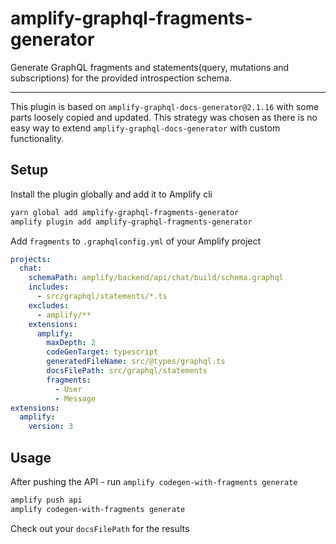 # amplify-graphql-fragments-generator

Generate GraphQL fragments and statements(query, mutations and subscriptions) for the provided introspection schema.

---

This plugin is based on `amplify-graphql-docs-generator@2.1.16` with some parts loosely copied and updated. This strategy was chosen as there is no easy way to extend `amplify-graphql-docs-generator` with custom functionality.

## Setup

Install the plugin globally and add it to Amplify cli

```sh
yarn global add amplify-graphql-fragments-generator
amplify plugin add amplify-graphql-fragments-generator
```

Add `fragments` to `.graphqlconfig.yml` of your Amplify project

```yml
projects:
  chat:
    schemaPath: amplify/backend/api/chat/build/schema.graphql
    includes:
      - src/graphql/statements/*.ts
    excludes:
      - amplify/**
    extensions:
      amplify:
        maxDepth: 2
        codeGenTarget: typescript
        generatedFileName: src/@types/graphql.ts
        docsFilePath: src/graphql/statements
        fragments: 
          - User
          - Message
extensions:
  amplify:
    version: 3
```

## Usage

After pushing the API - run `amplify codegen-with-fragments generate`

```sh
amplify push api
amplify codegen-with-fragments generate
```

Check out your `docsFilePath` for the results
